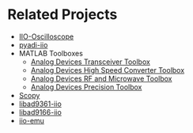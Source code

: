 # Related Projects

- [IIO-Oscilloscope]()
- [pyadi-iio]()
- MATLAB Toolboxes
  - [Analog Devices Transceiver Toolbox]()
  - [Analog Devices High Speed Converter Toolbox]()
  - [Analog Devices RF and Microwave Toolbox]()
  - [Analog Devices Precision Toolbox]()
- [Scopy]()
- [libad9361-iio]()
- [libad9166-iio]()
- [iio-emu]()